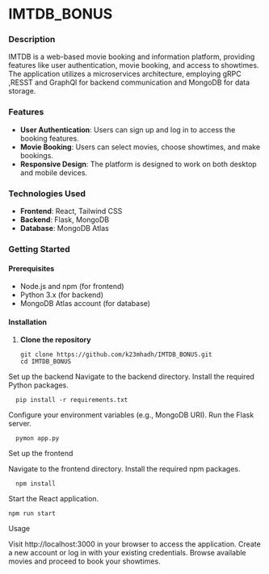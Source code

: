 # IMTDB_BONUS

### Description
IMTDB is a web-based movie booking and information platform, providing features like user authentication, movie booking, and access to showtimes. The application utilizes a microservices architecture, employing gRPC ,RESST and GraphQl for backend communication and MongoDB for data storage.

### Features
- **User Authentication**: Users can sign up and log in to access the booking features.
- **Movie Booking**: Users can select movies, choose showtimes, and make bookings.
- **Responsive Design**: The platform is designed to work on both desktop and mobile devices.

### Technologies Used
- **Frontend**: React, Tailwind CSS
- **Backend**: Flask, MongoDB
- **Database**: MongoDB Atlas

### Getting Started

#### Prerequisites
- Node.js and npm (for frontend)
- Python 3.x (for backend)
- MongoDB Atlas account (for database)

#### Installation

1. **Clone the repository**
   ```
   git clone https://github.com/k23mhadh/IMTDB_BONUS.git
   cd IMTDB_BONUS

Set up the backend
Navigate to the backend directory.
Install the required Python packages.


      pip install -r requirements.txt

Configure your environment variables (e.g., MongoDB URI).
Run the Flask server.


      pymon app.py

Set up the frontend

Navigate to the frontend directory.
Install the required npm packages.



      npm install

Start the React application.



    npm run start

Usage

Visit http://localhost:3000 in your browser to access the application.
Create a new account or log in with your existing credentials.
Browse available movies and proceed to book your showtimes.
